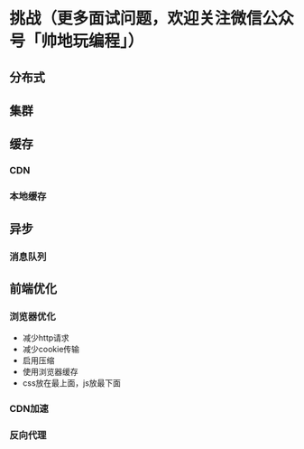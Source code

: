 # 挑战（更多面试问题，欢迎关注微信公众号「帅地玩编程」）

## 分布式

## 集群

## 缓存

### CDN

### 本地缓存

## 异步

### 消息队列

## 前端优化

### 浏览器优化

- 减少http请求
- 减少cookie传输
- 启用压缩
- 使用浏览器缓存
- css放在最上面，js放最下面

### CDN加速

### 反向代理
